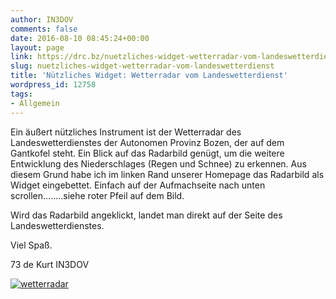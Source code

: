 ```yaml
---
author: IN3DOV
comments: false
date: 2016-08-10 08:45:24+00:00
layout: page
link: https://drc.bz/nuetzliches-widget-wetterradar-vom-landeswetterdienst/
slug: nuetzliches-widget-wetterradar-vom-landeswetterdienst
title: 'Nützliches Widget: Wetterradar vom Landeswetterdienst'
wordpress_id: 12758
tags:
- Allgemein
---
```


Ein äußert nützliches Instrument ist der Wetterradar des Landeswetterdienstes der Autonomen Provinz Bozen, der auf dem Gantkofel steht. Ein Blick auf das Radarbild genügt, um die weitere Entwicklung des Niederschlages (Regen und Schnee) zu erkennen. Aus diesem Grund habe ich im linken Rand unserer Homepage das Radarbild als Widget eingebettet. Einfach auf der Aufmachseite nach unten scrollen……..siehe roter Pfeil auf dem Bild.




Wird das Radarbild angeklickt, landet man direkt auf der Seite des Landeswetterdienstes.


Viel Spaß.

73 de Kurt IN3DOV

[![wetterradar](https://drc.bz/wp-content/uploads/2016/08/wetterradar-1024x480.jpg)](https://drc.bz/wp-content/uploads/2016/08/wetterradar.jpg)
